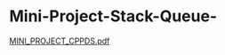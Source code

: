 # Mini-Project-Stack-Queue-


[MINI_PROJECT_CPPDS.pdf](https://github.com/sanskkriti/Mini-Project-Stack-Queue-/files/13198079/MINI_PROJECT_CPPDS.pdf)
